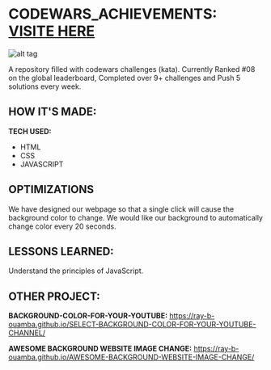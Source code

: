 # CODEWARS_ACHIEVEMENTS: <a href="https://www.codewars.com/users/Ray-B-Ouamba"> VISITE HERE <a/>

<img src="" alt="alt tag" style="max-width: 100%;">

A repository filled with codewars challenges (kata). Currently Ranked #08 on the global leaderboard, Completed over 9+ challenges and Push 5 solutions every week.

## HOW IT'S MADE:

**TECH USED:** 
* HTML
* CSS
* JAVASCRIPT

## OPTIMIZATIONS
We have designed our webpage so that a single click will cause the background color to change.  We would like our background to automatically change color every 20 seconds.

## LESSONS LEARNED:
Understand the principles of JavaScript.

## OTHER PROJECT:
**BACKGROUND-COLOR-FOR-YOUR-YOUTUBE:** 
https://ray-b-ouamba.github.io/SELECT-BACKGROUND-COLOR-FOR-YOUR-YOUTUBE-CHANNEL/

**AWESOME BACKGROUND WEBSITE IMAGE CHANGE:** 
https://ray-b-ouamba.github.io/AWESOME-BACKGROUND-WEBSITE-IMAGE-CHANGE/
